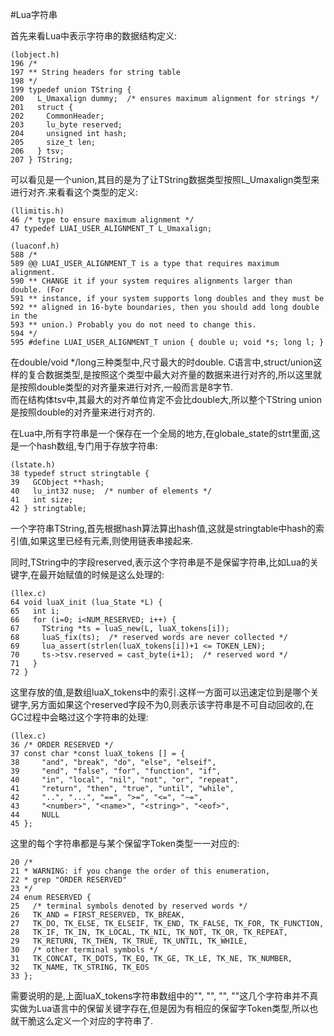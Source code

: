 #Lua字符串

首先来看Lua中表示字符串的数据结构定义:

	(lobject.h)
	196 /*
	197 ** String headers for string table
	198 */
	199 typedef union TString {
	200   L_Umaxalign dummy;  /* ensures maximum alignment for strings */
	201   struct {
	202     CommonHeader;
	203     lu_byte reserved;
	204     unsigned int hash;
	205     size_t len; 
	206   } tsv;
	207 } TString;
	
可以看见是一个union,其目的是为了让TString数据类型按照L_Umaxalign类型来进行对齐.来看看这个类型的定义:

	(llimitis.h)
	46 /* type to ensure maximum alignment */
 	47 typedef LUAI_USER_ALIGNMENT_T L_Umaxalign;

	(luaconf.h)
	588 /*
	589 @@ LUAI_USER_ALIGNMENT_T is a type that requires maximum alignment.
	590 ** CHANGE it if your system requires alignments larger than double. (For
	591 ** instance, if your system supports long doubles and they must be
	592 ** aligned in 16-byte boundaries, then you should add long double in the
	593 ** union.) Probably you do not need to change this.
	594 */
	595 #define LUAI_USER_ALIGNMENT_T union { double u; void *s; long l; }
	
在double/void */long三种类型中,尺寸最大的时double.
C语言中,struct/union这样的复合数据类型,是按照这个类型中最大对齐量的数据来进行对齐的,所以这里就是按照double类型的对齐量来进行对齐,一般而言是8字节.	
而在结构体tsv中,其最大的对齐单位肯定不会比double大,所以整个TString union是按照double的对齐量来进行对齐的.

在Lua中,所有字符串是一个保存在一个全局的地方,在globale_state的strt里面,这是一个hash数组,专门用于存放字符串:

	(lstate.h)
 	38 typedef struct stringtable {
 	39   GCObject **hash;
 	40   lu_int32 nuse;  /* number of elements */
 	41   int size;
 	42 } stringtable;
 
 一个字符串TString,首先根据hash算法算出hash值,这就是stringtable中hash的索引值,如果这里已经有元素,则使用链表串接起来.
 
 同时,TString中的字段reserved,表示这个字符串是不是保留字符串,比如Lua的关键字,在最开始赋值的时候是这么处理的:
 
 	(llex.c)
 	64 void luaX_init (lua_State *L) {
 	65   int i;
 	66   for (i=0; i<NUM_RESERVED; i++) {
 	67     TString *ts = luaS_new(L, luaX_tokens[i]);
 	68     luaS_fix(ts);  /* reserved words are never collected */
 	69     lua_assert(strlen(luaX_tokens[i])+1 <= TOKEN_LEN);
 	70     ts->tsv.reserved = cast_byte(i+1);  /* reserved word */
 	71   }
 	72 }
 	
 这里存放的值,是数组luaX_tokens中的索引.这样一方面可以迅速定位到是哪个关键字,另方面如果这个reserved字段不为0,则表示该字符串是不可自动回收的,在GC过程中会略过这个字符串的处理:
 
 	(llex.c)
  	36 /* ORDER RESERVED */
 	37 const char *const luaX_tokens [] = {
 	38     "and", "break", "do", "else", "elseif",
 	39     "end", "false", "for", "function", "if",
 	40     "in", "local", "nil", "not", "or", "repeat",
 	41     "return", "then", "true", "until", "while",
 	42     "..", "...", "==", ">=", "<=", "~=",
 	43     "<number>", "<name>", "<string>", "<eof>",
 	44     NULL
 	45 }; 
 	
这里的每个字符串都是与某个保留字Token类型一一对应的:

	20 /*
 	21 * WARNING: if you change the order of this enumeration,
 	22 * grep "ORDER RESERVED"
 	23 */
 	24 enum RESERVED {
 	25   /* terminal symbols denoted by reserved words */
 	26   TK_AND = FIRST_RESERVED, TK_BREAK,
 	27   TK_DO, TK_ELSE, TK_ELSEIF, TK_END, TK_FALSE, TK_FOR, TK_FUNCTION,
 	28   TK_IF, TK_IN, TK_LOCAL, TK_NIL, TK_NOT, TK_OR, TK_REPEAT,
 	29   TK_RETURN, TK_THEN, TK_TRUE, TK_UNTIL, TK_WHILE,
 	30   /* other terminal symbols */
 	31   TK_CONCAT, TK_DOTS, TK_EQ, TK_GE, TK_LE, TK_NE, TK_NUMBER,
 	32   TK_NAME, TK_STRING, TK_EOS
 	33 };
 
需要说明的是,上面luaX_tokens字符串数组中的"<number>", "<name>", "<string>", "<eof>"这几个字符串并不真实做为Lua语言中的保留关键字存在,但是因为有相应的保留字Token类型,所以也就干脆这么定义一个对应的字符串了.

 	
 

